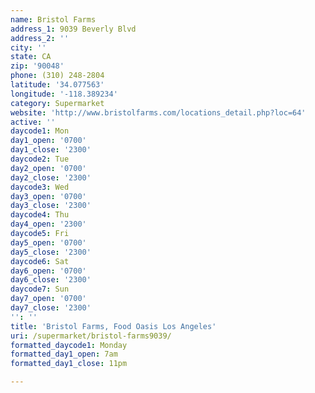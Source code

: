 ```yaml
---
name: Bristol Farms
address_1: 9039 Beverly Blvd
address_2: ''
city: ''
state: CA
zip: '90048'
phone: (310) 248-2804
latitude: '34.077563'
longitude: '-118.389234'
category: Supermarket
website: 'http://www.bristolfarms.com/locations_detail.php?loc=64'
active: ''
daycode1: Mon
day1_open: '0700'
day1_close: '2300'
daycode2: Tue
day2_open: '0700'
day2_close: '2300'
daycode3: Wed
day3_open: '0700'
day3_close: '2300'
daycode4: Thu
day4_open: '2300'
daycode5: Fri
day5_open: '0700'
day5_close: '2300'
daycode6: Sat
day6_open: '0700'
day6_close: '2300'
daycode7: Sun
day7_open: '0700'
day7_close: '2300'
'': ''
title: 'Bristol Farms, Food Oasis Los Angeles'
uri: /supermarket/bristol-farms9039/
formatted_daycode1: Monday
formatted_day1_open: 7am
formatted_day1_close: 11pm

---
```

